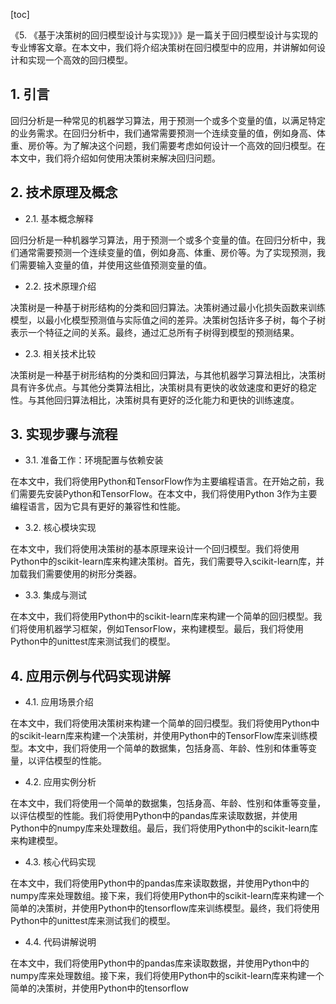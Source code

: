 
[toc]                    
                
                
《5. 《基于决策树的回归模型设计与实现》》》是一篇关于回归模型设计与实现的专业博客文章。在本文中，我们将介绍决策树在回归模型中的应用，并讲解如何设计和实现一个高效的回归模型。

## 1. 引言

回归分析是一种常见的机器学习算法，用于预测一个或多个变量的值，以满足特定的业务需求。在回归分析中，我们通常需要预测一个连续变量的值，例如身高、体重、房价等。为了解决这个问题，我们需要考虑如何设计一个高效的回归模型。在本文中，我们将介绍如何使用决策树来解决回归问题。

## 2. 技术原理及概念

- 2.1. 基本概念解释

回归分析是一种机器学习算法，用于预测一个或多个变量的值。在回归分析中，我们通常需要预测一个连续变量的值，例如身高、体重、房价等。为了实现预测，我们需要输入变量的值，并使用这些值预测变量的值。

- 2.2. 技术原理介绍

决策树是一种基于树形结构的分类和回归算法。决策树通过最小化损失函数来训练模型，以最小化模型预测值与实际值之间的差异。决策树包括许多子树，每个子树表示一个特征之间的关系。最终，通过汇总所有子树得到模型的预测结果。

- 2.3. 相关技术比较

决策树是一种基于树形结构的分类和回归算法，与其他机器学习算法相比，决策树具有许多优点。与其他分类算法相比，决策树具有更快的收敛速度和更好的稳定性。与其他回归算法相比，决策树具有更好的泛化能力和更快的训练速度。

## 3. 实现步骤与流程

- 3.1. 准备工作：环境配置与依赖安装

在本文中，我们将使用Python和TensorFlow作为主要编程语言。在开始之前，我们需要先安装Python和TensorFlow。在本文中，我们将使用Python 3作为主要编程语言，因为它具有更好的兼容性和性能。

- 3.2. 核心模块实现

在本文中，我们将使用决策树的基本原理来设计一个回归模型。我们将使用Python中的scikit-learn库来构建决策树。首先，我们需要导入scikit-learn库，并加载我们需要使用的树形分类器。

- 3.3. 集成与测试

在本文中，我们将使用Python中的scikit-learn库来构建一个简单的回归模型。我们将使用机器学习框架，例如TensorFlow，来构建模型。最后，我们将使用Python中的unittest库来测试我们的模型。

## 4. 应用示例与代码实现讲解

- 4.1. 应用场景介绍

在本文中，我们将使用决策树来构建一个简单的回归模型。我们将使用Python中的scikit-learn库来构建一个决策树，并使用Python中的TensorFlow库来训练模型。本文中，我们将使用一个简单的数据集，包括身高、年龄、性别和体重等变量，以评估模型的性能。

- 4.2. 应用实例分析

在本文中，我们将使用一个简单的数据集，包括身高、年龄、性别和体重等变量，以评估模型的性能。我们将使用Python中的pandas库来读取数据，并使用Python中的numpy库来处理数组。最后，我们将使用Python中的scikit-learn库来构建模型。

- 4.3. 核心代码实现

在本文中，我们将使用Python中的pandas库来读取数据，并使用Python中的numpy库来处理数组。接下来，我们将使用Python中的scikit-learn库来构建一个简单的决策树，并使用Python中的tensorflow库来训练模型。最终，我们将使用Python中的unittest库来测试我们的模型。

- 4.4. 代码讲解说明

在本文中，我们将使用Python中的pandas库来读取数据，并使用Python中的numpy库来处理数组。接下来，我们将使用Python中的scikit-learn库来构建一个简单的决策树，并使用Python中的tensorflow

